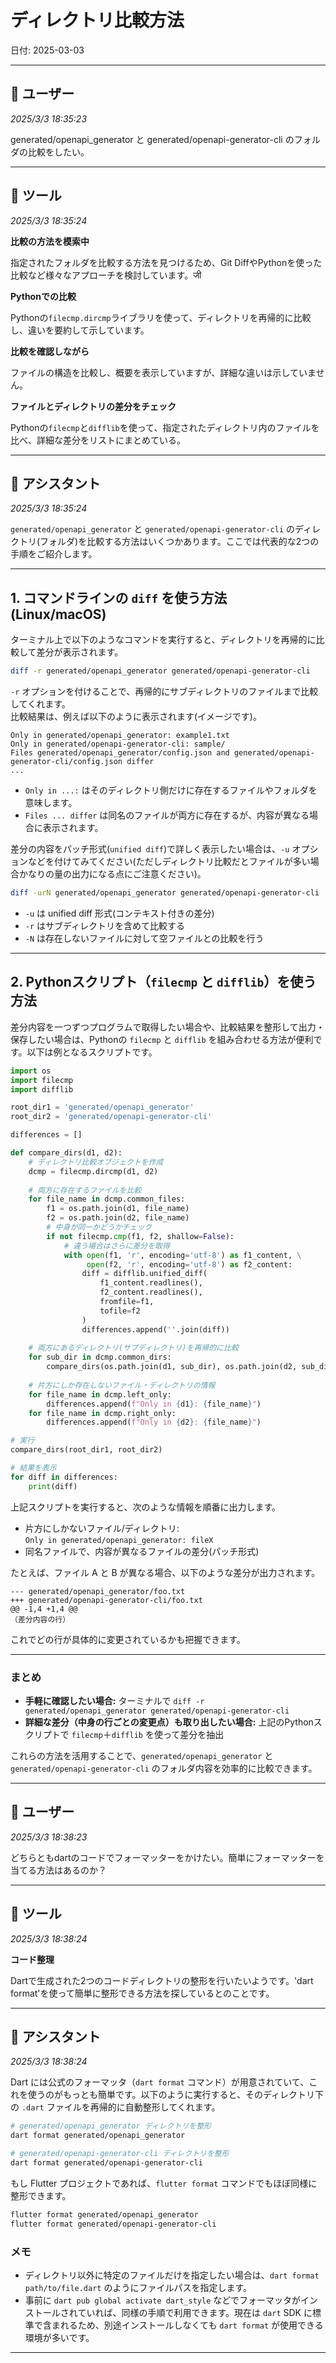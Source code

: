 # ディレクトリ比較方法

日付: 2025-03-03

---

## 👤 ユーザー
*2025/3/3 18:35:23*

generated/openapi_generator と generated/openapi-generator-cli のフォルダの比較をしたい。

---

## 🔧 ツール
*2025/3/3 18:35:24*

**比較の方法を模索中**

指定されたフォルダを比較する方法を見つけるため、Git DiffやPythonを使った比較など様々なアプローチを検討しています。जी

**Pythonでの比較**

Pythonの`filecmp.dircmp`ライブラリを使って、ディレクトリを再帰的に比較し、違いを要約して示しています。

**比較を確認しながら**

ファイルの構造を比較し、概要を表示していますが、詳細な違いは示していません。

**ファイルとディレクトリの差分をチェック**

Pythonの`filecmp`と`difflib`を使って、指定されたディレクトリ内のファイルを比べ、詳細な差分をリストにまとめている。

---

## 🤖 アシスタント
*2025/3/3 18:35:24*

`generated/openapi_generator` と `generated/openapi-generator-cli` のディレクトリ(フォルダ)を比較する方法はいくつかあります。ここでは代表的な2つの手順をご紹介します。

---

## 1. コマンドラインの `diff` を使う方法 (Linux/macOS)

ターミナル上で以下のようなコマンドを実行すると、ディレクトリを再帰的に比較して差分が表示されます。

```bash
diff -r generated/openapi_generator generated/openapi-generator-cli
```

`-r` オプションを付けることで、再帰的にサブディレクトリのファイルまで比較してくれます。  
比較結果は、例えば以下のように表示されます(イメージです)。

```
Only in generated/openapi_generator: example1.txt
Only in generated/openapi-generator-cli: sample/
Files generated/openapi_generator/config.json and generated/openapi-generator-cli/config.json differ
...
```

- `Only in ...:` はそのディレクトリ側だけに存在するファイルやフォルダを意味します。  
- `Files ... differ` は同名のファイルが両方に存在するが、内容が異なる場合に表示されます。

差分の内容をパッチ形式(`unified diff`)で詳しく表示したい場合は、`-u` オプションなどを付けてみてください(ただしディレクトリ比較だとファイルが多い場合かなりの量の出力になる点にご注意ください)。

```bash
diff -urN generated/openapi_generator generated/openapi-generator-cli
```

- `-u` は unified diff 形式(コンテキスト付きの差分)  
- `-r` はサブディレクトリを含めて比較する  
- `-N` は存在しないファイルに対して空ファイルとの比較を行う  

---

## 2. Pythonスクリプト（`filecmp` と `difflib`）を使う方法

差分内容を一つずつプログラムで取得したい場合や、比較結果を整形して出力・保存したい場合は、Pythonの `filecmp` と `difflib` を組み合わせる方法が便利です。以下は例となるスクリプトです。

```python
import os
import filecmp
import difflib

root_dir1 = 'generated/openapi_generator'
root_dir2 = 'generated/openapi-generator-cli'

differences = []

def compare_dirs(d1, d2):
    # ディレクトリ比較オブジェクトを作成
    dcmp = filecmp.dircmp(d1, d2)
    
    # 両方に存在するファイルを比較
    for file_name in dcmp.common_files:
        f1 = os.path.join(d1, file_name)
        f2 = os.path.join(d2, file_name)
        # 中身が同一かどうかチェック
        if not filecmp.cmp(f1, f2, shallow=False):
            # 違う場合はさらに差分を取得
            with open(f1, 'r', encoding='utf-8') as f1_content, \
                 open(f2, 'r', encoding='utf-8') as f2_content:
                diff = difflib.unified_diff(
                    f1_content.readlines(),
                    f2_content.readlines(),
                    fromfile=f1,
                    tofile=f2
                )
                differences.append(''.join(diff))
    
    # 両方にあるディレクトリ(サブディレクトリ)を再帰的に比較
    for sub_dir in dcmp.common_dirs:
        compare_dirs(os.path.join(d1, sub_dir), os.path.join(d2, sub_dir))
    
    # 片方にしか存在しないファイル・ディレクトリの情報
    for file_name in dcmp.left_only:
        differences.append(f"Only in {d1}: {file_name}")
    for file_name in dcmp.right_only:
        differences.append(f"Only in {d2}: {file_name}")

# 実行
compare_dirs(root_dir1, root_dir2)

# 結果を表示
for diff in differences:
    print(diff)
```

上記スクリプトを実行すると、次のような情報を順番に出力します。

- 片方にしかないファイル/ディレクトリ:  
  `Only in generated/openapi_generator: fileX`  
- 同名ファイルで、内容が異なるファイルの差分(パッチ形式)

たとえば、ファイル A と B が異なる場合、以下のような差分が出力されます。

```
--- generated/openapi_generator/foo.txt
+++ generated/openapi-generator-cli/foo.txt
@@ -1,4 +1,4 @@
（差分内容の行）
```

これでどの行が具体的に変更されているかも把握できます。

---

### まとめ

- **手軽に確認したい場合:** ターミナルで `diff -r generated/openapi_generator generated/openapi-generator-cli`  
- **詳細な差分（中身の行ごとの変更点）も取り出したい場合:** 上記のPythonスクリプトで `filecmp`＋`difflib` を使って差分を抽出  

これらの方法を活用することで、`generated/openapi_generator` と `generated/openapi-generator-cli` のフォルダ内容を効率的に比較できます。

---

## 👤 ユーザー
*2025/3/3 18:38:23*

どちらともdartのコードでフォーマッターをかけたい。簡単にフォーマッターを当てる方法はあるのか？

---

## 🔧 ツール
*2025/3/3 18:38:24*

**コード整理**

Dartで生成された2つのコードディレクトリの整形を行いたいようです。'dart format'を使って簡単に整形できる方法を探しているとのことです。

---

## 🤖 アシスタント
*2025/3/3 18:38:24*

Dart には公式のフォーマッタ（`dart format` コマンド）が用意されていて、これを使うのがもっとも簡単です。以下のように実行すると、そのディレクトリ下の `.dart` ファイルを再帰的に自動整形してくれます。

```bash
# generated/openapi_generator ディレクトリを整形
dart format generated/openapi_generator

# generated/openapi-generator-cli ディレクトリを整形
dart format generated/openapi-generator-cli
```

もし Flutter プロジェクトであれば、`flutter format` コマンドでもほぼ同様に整形できます。

```bash
flutter format generated/openapi_generator
flutter format generated/openapi-generator-cli
```

### メモ
- ディレクトリ以外に特定のファイルだけを指定したい場合は、`dart format path/to/file.dart` のようにファイルパスを指定します。
- 事前に `dart pub global activate dart_style` などでフォーマッタがインストールされていれば、同様の手順で利用できます。現在は `dart` SDK に標準で含まれるため、別途インストールしなくても `dart format` が使用できる環境が多いです。

---
